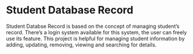# Student Database Record
Student Databse Record is based on the concept of managing student’s record. There’s a login system available for this system, the user can freely use its feature. This project is helpful for managing student information by adding, updating, removing, viewing and searching for details.

